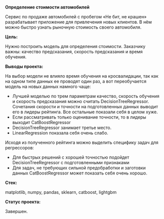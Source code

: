 **Определение стоимости автомобилей**

Сервис по продаже автомобилей с пробегом «Не бит, не крашен» разрабатывает приложение для привлечения новых клиентов. В нём можно быстро узнать рыночную стоимость своего автомобиля.

**Цель:**

Нужно построить модель для определения стоимости. 
Заказчику важны: качество предсказания, скорость предсказания и время обучения.

**Выводы проекта:**

На выбор модели не влияло время обучения на кросвалидации, так как на одном типе данных ее проводят один раз, а вот переобучается модель на новых данных намного чаще:

- Лучшей моделью по трем параметрам качество, скорость обучения и скорость предсказания можно считать DecisionTreeRegressor. Сочетания скорости и точности на подготовленных данных выводит его в лидеры рейтинга. Все остальные показали себя в целом хуже.
- Если рассматривать только оценивание точности, то в лидеры выходит CatBoostRegressor
- DecisionTreeRegressor занимает третье место.
- LinearRegression показала себя очень слабо.

Исходя из полученного рейтинга можно выделить специфику задач для регрессоров:

- Для быстрых решений с хорошей точностью подойдет DecisionTreeRegressor с подготовленными признаками
- Для задач, не требующих сильной предобработки и заготовки данных CatBoostRegressor может показать себя очень хорошо.

**Стек:**

matplotlib, numpy, pandas, sklearn, catboost, lightgbm

**Статус проекта:**

Завершен.
